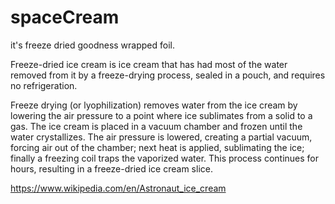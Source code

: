 # spaceCream
it's freeze dried goodness wrapped foil.

Freeze-dried ice cream is ice cream that has had most of the water removed from it by a freeze-drying process, sealed in a pouch, and requires no refrigeration.

Freeze drying (or lyophilization) removes water from the ice cream by lowering the air pressure to a point where ice sublimates from a solid to a gas. The ice cream is placed in a vacuum chamber and frozen until the water crystallizes. The air pressure is lowered, creating a partial vacuum, forcing air out of the chamber; next heat is applied, sublimating the ice; finally a freezing coil traps the vaporized water. This process continues for hours, resulting in a freeze-dried ice cream slice.

https://www.wikipedia.com/en/Astronaut_ice_cream
